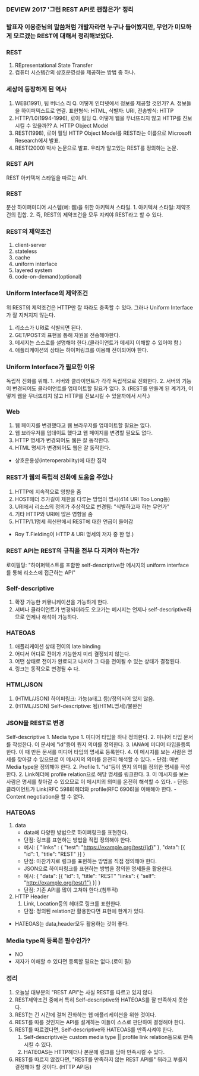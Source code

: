 ### DEVIEW 2017 '그런 REST API로 괜찮은가' 정리  

### 발표자 이응준님의 말씀처럼 개발자라면 누구나 들어봤지만, 무언가 미묘하게 모르겠는 REST에 대해서 정리해보았다.

### REST
1. REpresentational State Transfer
2. 컴퓨터 시스템간의 상호운영성을 제공하는 방법 중 하나.

### 세상에 등장하게 된 역사
1. WEB(1991), 팀 버너스 리 
	Q. 어떻게 인터넷에서 정보를 제공할 것인가?
	A. 정보들을 하이퍼텍스트로 연결. 표현형식: HTML, 식별자: URI, 전송방식: HTTP
2. HTTP/1.0(1994-1996), 로이 필딩
	Q. 어떻게 웹을 무너뜨리지 않고 HTTP를 진보시킬 수 있을까??
	A. HTTP Object Model
3. REST(1998), 로이 필딩
	HTTP Object Model를 REST라는 이름으로 Microsoft Research에서 발표.
4. REST(2000)
	박사 논문으로 발표. 우리가 알고있는 REST를 정의하는 논문.

### REST API
REST 아키텍쳐 스타일을 따르는 API.

### REST
분산 하이퍼미디어 시스템(예: 웹)을 위한 아키텍쳐 스타일.
	1. 아키텍쳐 스타일: 제약조건의 집합. 
	2. 즉, REST의 제약조건을 모두 지켜야 REST라고 할 수 있다.
	
### REST의 제약조건
1. client-server
2. stateless
3. cache
4. uniform interface
5. layered system
6. code-on-demand(optional)

### Uniform Interface의 제약조건
위 REST의 제약조건은 HTTP만 잘 따라도 충족할 수 있다. 그러나 Uniform Interface가 잘 지켜지지 않는다.
1. 리소스가 URI로 식별되면 된다.
2. GET/POST의 표현을 통해 자원을 전송해야한다.
3. 메세지는 스스로를 설명해야 한다.(클라이언트가 메세지 이해할 수 있어야 함.)
4. 애플리케이션의 상태는 하이퍼링크를 이용해 전이되어야 한다.

### Uniform Interface가 필요한 이유
독립적 진화를 위해.
	1. 서버와 클라이언트가 각각 독립적으로 진화한다.
	2. 서버의 기능이 변경되어도 클라이언트를 업데이트할 필요가 없다.
	3. (REST를 만들계 된 계기가, 어떻게 웹을 무너뜨리지 않고 HTTP를 진보시킬 수 있을까에서 시작.)
	
### Web
1. 웹 페이지를 변경했다고 웹 브라우저를 업데이트할 필요는 없다.
2. 웹 브라우저를 업데이트 했다고 웹 페이지를 변경할 필요도 없다.
3. HTTP 명세가 변경되어도 웹은 잘 동작한다.
4. HTML 명세가 변경되어도 웹은 잘 동작한다.
- 상호운용성(interoperability)에 대한 집착

### REST가 웹의 독립적 진화에 도움을 주었나
1. HTTP에 지속적으로 영향을 줌
2. HOST헤더 추가길이 제한을 다루는 방법이 명시(414 URI Too Long등)
3. URI에서 리소스의 정의가 추상적으로 변경됨: "식별하고자 하는 무언가"
4. 기타 HTTP와 URI에 많은 영향을 줌
5. HTTP/1.1명세  최신판에서 REST에 대한 언급이 들어감
- Roy T.Fielding이 HTTP & URI 명세의 저자 중 한 명.)

### REST API는 REST의 규칙을 전부 다 지켜야 하는가?
로이필딩: "하이퍼텍스트를 포함한 self-descriptive한 메시지의 uniform interface를 통해 리소스에 접근하는 API"

### Self-descriptive 
1. 확장 가능한 커뮤니케이션을 가능하게 한다.
2. 서버나 클라이언트가 변경되더라도 오고가는 메시지는 언제나 self-descriptive하므로 언제나 해석이 가능하다.

### HATEOAS
1. 애플리케이션 상태 전이의 late binding
2. 어디서 어디로 전이가 가능한지 미리 결정되지 않는다. 
3. 어떤 상태로 전이가 완료되고 나서야 그 다음 전이될 수 있는 상태가 결정된다.
4. 링크는 동적으로 변경될 수 다.

### HTML/JSON
1. (HTML/JSON) 하이퍼링크: 가능(a태그 등)/정의되어 있지 않음.
2. (HTML/JSON) Self-descriptive: 됨(HTML명세)/불완전

### JSON을 REST로 변경
Self-descriptive
	1. Media type
		1. 미디어 타입을 하나 정의한다.
		2. 미니어 타입 문서를 작성한다. 이 문서에 "id"등이 뭔지 의미를 정의한다.
		3. IANA에 미디어 타입을등록한다. 이 때 만든 문서를 미디어 타입의 명세로 등록한다.
		4. 이 메시지를 보는 사람은 명세를 찾아갈 수 있으므로 이 메시지의 의미를 온전히 해석할 수 있다.
		- 단점: 매번 Media type을 정의해야 한다.
	2. Profile
		1. "id"등이 뭔지 의미를 정의한 명세를 작성한다.
		2. Link헤더에 profile relation으로 해당 명세를 링크한다.
		3. 이 메시지를 보는 사람은 명세를 찾아갈 수 있으므로 이 메시지의 의미를 온전히 해석할 수 있다.
		- 단점: 클라이언트가 Link(RFC 5988)헤더와 profile(RFC 6906)을 이해해야 한다.
			 - Content negotiation을 할 수 없다.
### HATEOAS
1. data
	- data에 다양한 방법으로 하이퍼링크를 표현한다.
	- 단점: 링크를 표현하는 방법을 직접 정의해야 한다.
	- 예시: {
			"links" : {
				"test": "https://example.org/test/{id}"
			},
			"data": [{
				"id": 1,
				"title": "REST"
			}]
		 }
	- 단점: 마찬가지로 링크를 표현하는 방법을 직접 정의해야 한다.
	- JSON으로 하이퍼링크를 표현하는 방법을 정의한 명세들을 활용한다.
	- 예시: {
			"data": [{
				"id": 1,
				"title": "REST"
				"links": { "self": "http://example.org/test/1"}
			}]
		 }
	- 단점: 기존 API를 많이 고쳐야 한다.(침투적)
2. HTTP Header
	1. Link, Location등의 헤더로 링크를 표현한다.
	- 단점: 정의된 relation만 활용한다면 표현에 한계가 있다.
	
- HATEOAS는 data,header모두 활용하는 것이 좋다.	

### Media type의 등록은 필수인가?
- NO
- 저자가 이해할 수 있다면 등록할 필요는 없다.(로이 필)

### 정리
1. 오늘날 대부분의 "REST API"는 사실 REST를 따르고 있지 않다.
2. REST제약조건 중에서 특히 Self-descriptive와 HATEOAS를 잘 만족하지 못한다.
3. REST는 긴 시간에 걸쳐 진화하는 웹 애플리케이션을 위한 것이다.
4. REST를 따를 것인지는 API를 설계하는 이들이 스스로 판단하여 결정해야 한다.
5. REST를 따르겠다면, Self-descriptive와 HATEOAS를 만족시켜야 한다.
	1. Self-descriptive는 custom media type || profile link relation등으로 만족시킬 수 있다.
	2. HATEOAS는 HTTP헤더나 본문에 링크를 담아 만족시킬 수 있다.
6. REST를 따르지 않겠다면, "REST를 만족하지 않는 REST API를" 뭐라고 부를지 결정해야 할 것이다. (HTTP API등)